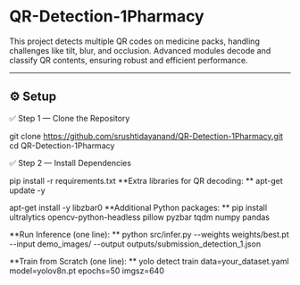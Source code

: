 # QR-Detection-1Pharmacy
This project detects multiple QR codes on medicine packs, handling challenges like tilt, blur, and occlusion. Advanced modules decode and classify QR contents, ensuring robust and efficient performance.



---

## ⚙️ Setup



 
✅ Step 1 — Clone the Repository

git clone https://github.com/srushtidayanand/QR-Detection-1Pharmacy.git
cd QR-Detection-1Pharmacy


✅ Step 2 — Install Dependencies

pip install -r requirements.txt
**Extra libraries for QR decoding:
**
apt-get update -y

apt-get install -y libzbar0
**Additional Python packages:
**
pip install ultralytics opencv-python-headless pillow pyzbar tqdm numpy pandas

**Run Inference (one line):
**
python src/infer.py --weights weights/best.pt --input demo_images/ --output outputs/submission_detection_1.json


**Train from Scratch (one line):
**
yolo detect train data=your_dataset.yaml model=yolov8n.pt epochs=50 imgsz=640
